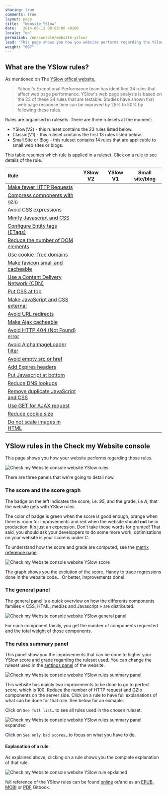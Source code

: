 ```yaml
---
sharing: true
comments: true
layout: page
title:  "Website YSlow"
date:   2014-06-12 08:00:00 +0100
locale: "en"
permalink: /en/console/website-yslow/
lead: "This page shows you how you website performs regarding the YSlow rules. YSlow rules are best practices for speeding up Your website."
weight: "007"
---
```


## What are the YSlow rules?

As mentioned on The [YSlow offical website](http://yslow.org/),

> Yahoo!'s Exceptional Performance team has identified 34 rules that affect web page performance. YSlow's web page analysis is based on the 23 of these 34 rules that are testable. Studies have shown that web page response time can be improved by 25% to 50% by following these rules.

Rules are organised in rulesets. There are three rulesets at the moment:

- YSlow(V2) - this ruleset contains the 23 rules listed below.
- Classic(V1) - this ruleset contains the first 13 rules listed below.
- Small Site or Blog - this ruleset contains 14 rules that are applicable to small web sites or blogs.

This table resumes which rule is applied in a ruleset. Click on a rule to see details of the rule.

<table class="table table-striped"><thead><tr><th align=left>Rule</th><th align=center>YSlow V2</th><th align=center>YSlow V1</th><th align=center>Small site/blog</th></tr></thead><tbody><tr><td align=left><a target="_blank" href=http://checkmyws.github.io/yslow-rules/en/#ynumreq>Make fewer HTTP Requests</a></td><td align=center><i class="fa fa-check-circle"></i></td><td align=center><i class="fa fa-check-circle"></i></td><td align=center><i class="fa fa-check-circle"></i></td></tr><tr><td align=left><a target="_blank" href=http://checkmyws.github.io/yslow-rules/en/#ycompress>Compress components with gzip</a></td><td align=center><i class="fa fa-check-circle"></i></td><td align=center><i class="fa fa-check-circle"></i></td><td align=center><i class="fa fa-check-circle"></i></td></tr><tr><td align=left><a target="_blank" href=http://checkmyws.github.io/yslow-rules/en/#yexpressions>Avoid CSS expressions</a></td><td align=center><i class="fa fa-check-circle"></i></td><td align=center><i class="fa fa-check-circle"></i></td><td align=center><i class="fa fa-check-circle"></i></td></tr><tr><td align=left><a target="_blank" href=http://checkmyws.github.io/yslow-rules/en/#yminify>Minify Javascript and CSS</a></td><td align=center><i class="fa fa-check-circle"></i></td><td align=center><i class="fa fa-check-circle"></i></td><td align=center><i class="fa fa-check-circle"></i></td></tr><tr><td align=left><a target="_blank" href=http://checkmyws.github.io/yslow-rules/en/#yetags>Configure Entity tags (ETags)</a></td><td align=center><i class="fa fa-check-circle"></i></td><td align=center><i class="fa fa-check-circle"></i></td><td align=center></td></tr><tr><td align=left><a target="_blank" href=http://checkmyws.github.io/yslow-rules/en/#ymindom>Reduce the number of DOM elements</a></td><td align=center><i class="fa fa-check-circle"></i></td><td align=center></td><td align=center><i class="fa fa-check-circle"></i></td></tr><tr><td align=left><a target="_blank" href=http://checkmyws.github.io/yslow-rules/en/#ycookiefree>Use cookie-free domains</a></td><td align=center><i class="fa fa-check-circle"></i></td><td align=center></td><td align=center></td></tr><tr><td align=left><a target="_blank" href=http://checkmyws.github.io/yslow-rules/en/#yfavicon>Make favicon small and cacheable</a></td><td align=center><i class="fa fa-check-circle"></i></td><td align=center></td><td align=center><i class="fa fa-check-circle"></i></td></tr><tr><td align=left><a target="_blank" href=http://checkmyws.github.io/yslow-rules/en/#cdn>Use a Content Delivery Network (CDN)</a></td><td align=center><i class="fa fa-check-circle"></i></td><td align=center><i class="fa fa-check-circle"></i></td><td align=center></td></tr><tr><td align=left><a target="_blank" href=http://checkmyws.github.io/yslow-rules/en/#ycsstop>Put CSS at top</a></td><td align=center><i class="fa fa-check-circle"></i></td><td align=center><i class="fa fa-check-circle"></i></td><td align=center><i class="fa fa-check-circle"></i></td></tr><tr><td align=left><a target="_blank" href=http://checkmyws.github.io/yslow-rules/en/#yexternal>Make JavaScript and CSS external</a></td><td align=center><i class="fa fa-check-circle"></i></td><td align=center><i class="fa fa-check-circle"></i></td><td align=center></td></tr><tr><td align=left><a target="_blank" href=http://checkmyws.github.io/yslow-rules/en/#yredirects>Avoid URL redirects</a></td><td align=center><i class="fa fa-check-circle"></i></td><td align=center><i class="fa fa-check-circle"></i></td><td align=center><i class="fa fa-check-circle"></i></td></tr><tr><td align=left><a target="_blank" href=http://checkmyws.github.io/yslow-rules/en/#yxhr>Make Ajax cacheable</a></td><td align=center><i class="fa fa-check-circle"></i></td><td align=center></td><td align=center></td></tr><tr><td align=left><a target="_blank" href=http://checkmyws.github.io/yslow-rules/en/#yno404>Avoid HTTP 404 (Not Found) error</a></td><td align=center><i class="fa fa-check-circle"></i></td><td align=center></td><td align=center><i class="fa fa-check-circle"></i></td></tr><tr><td align=left><a target="_blank" href=http://checkmyws.github.io/yslow-rules/en/#ynofilter>Avoid AlphaImageLoader filter</a></td><td align=center><i class="fa fa-check-circle"></i></td><td align=center></td><td align=center><i class="fa fa-check-circle"></i></td></tr><tr><td align=left><a target="_blank" href=http://checkmyws.github.io/yslow-rules/en/#yemptysrc>Avoid empty src or href</a></td><td align=center><i class="fa fa-check-circle"></i></td><td align=center></td><td align=center><i class="fa fa-check-circle"></i></td></tr><tr><td align=left><a target="_blank" href=http://checkmyws.github.io/yslow-rules/en/#yexpires>Add Expires headers</a></td><td align=center><i class="fa fa-check-circle"></i></td><td align=center><i class="fa fa-check-circle"></i></td><td align=center></td></tr><tr><td align=left><a target="_blank" href=http://checkmyws.github.io/yslow-rules/en/#yjsbottom>Put Javascript at bottom</a></td><td align=center><i class="fa fa-check-circle"></i></td><td align=center><i class="fa fa-check-circle"></i></td><td align=center><i class="fa fa-check-circle"></i></td></tr><tr><td align=left><a target="_blank" href=http://checkmyws.github.io/yslow-rules/en/#ydns>Reduce DNS lookups</a></td><td align=center><i class="fa fa-check-circle"></i></td><td align=center><i class="fa fa-check-circle"></i></td><td align=center><i class="fa fa-check-circle"></i></td></tr><tr><td align=left><a target="_blank" href=http://checkmyws.github.io/yslow-rules/en/#ydupes>Remove duplicate JavaScript and CSS</a></td><td align=center><i class="fa fa-check-circle"></i></td><td align=center><i class="fa fa-check-circle"></i></td><td align=center><i class="fa fa-check-circle"></i></td></tr><tr><td align=left><a target="_blank" href=http://checkmyws.github.io/yslow-rules/en/#yxhrmethod>Use GET for AJAX request</a></td><td align=center><i class="fa fa-check-circle"></i></td><td align=center></td><td align=center></td></tr><tr><td align=left><a target="_blank" href=http://checkmyws.github.io/yslow-rules/en/#ymincookie>Reduce cookie size</a></td><td align=center><i class="fa fa-check-circle"></i></td><td align=center></td><td align=center></td></tr><tr><td align=left><a target="_blank" href=http://checkmyws.github.io/yslow-rules/en/#yimgnoscale>Do not scale images in HTML</a></td><td align=center><i class="fa fa-check-circle"></i></td><td align=center></td><td align=center><i class="fa fa-check-circle"></i></td></tr></tbody></table>

## YSlow rules in the Check my Website console

This page shows you how your website performs regarding those rules.

![Check my Website console website YSlow rules](/assets/img/fullsize/en/console/website-yslow/yslow.png)

There are three panels that we're going to detail now.

### The score and the score graph

The badge on the left indicates the score, i.e. *95*, and the grade, i.e *A*, that the website gets with YSlow rules.

The color of badge is green when the score is good enough, orange when there is room for improvements and red when the website should **not** be in production. It's just an expression. Don't take those words for granted! That said, you should ask your developpers to do some more work, optimisations on your website is your score is under *C*.

To understand how the score and grade are computed, see the [matrix reference page](http://yslow.org/ruleset-matrix/).

![Check my Website console website YSlow score](/assets/img/fullsize/en/console/website-yslow/score-graph.png)

The graph shows you the evolution of the score. Handy to trace regressions done in the website code… Or better, improvements done!

### The general panel

The general panel is a quick overview on how the differents components families « CSS, HTML, medias and Javascript » are distributed.

![Check my Website console website YSlow general panel](/assets/img/fullsize/en/console/website-yslow/general.png)

For each component family, you get the number of components requested and the total weight of those components.

### The rules summary panel

This panel show you the improvements that can be done to higher your YSlow score and grade regarding the ruleset used. You can change the ruleset used in the [settings panel](/en/console/website-settings/) of the website.

![Check my Website console website YSlow rules summary panel](/assets/img/fullsize/en/console/website-yslow/rules.png)

This website has mainly two improvements to be done to go to perfect score, which is 100. Reduce the number of HTTP request and GZip components on the server side. Click on a rule to have full explanations of what can be done for that rule. See below for an exmaple.

Click on `See full list…` to see all rules used in the chosen ruleset.

![Check my Website console website YSlow rules summary panel expanded](/assets/img/fullsize/en/console/website-yslow/rules-expanded.png)

Click on `See only bad scores…` to focus on what you have to do.

#### Explanation of a rule

As explained above, clicking on a rule shows you the complete explanation of that rule.

![Check my Website console website YSlow rule epxlained](/assets/img/fullsize/en/console/website-yslow/rules-explained.png)

full reference of the YSlow rules can be found [online](http://checkmyws.github.io/yslow-rules/en/) or/and as an [EPUB](https://www.gitbook.io/download/epub/book/olivjan/yslow?lang=en), [MOBI](https://www.gitbook.io/download/mobi/book/olivjan/yslow?lang=en) or [PDF](https://www.gitbook.io/download/pdf/book/olivjan/yslow?lang=en) Gitbook.